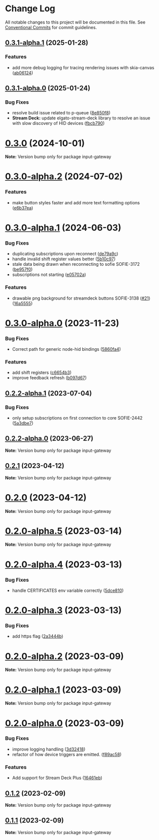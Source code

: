 # Change Log

All notable changes to this project will be documented in this file.
See [Conventional Commits](https://conventionalcommits.org) for commit guidelines.

## [0.3.1-alpha.1](https://github.com/nrkno/sofie-input-gateway/compare/v0.3.1-alpha.0...v0.3.1-alpha.1) (2025-01-28)


### Features

* add more debug logging for tracing rendering issues with skia-canvas ([ab06124](https://github.com/nrkno/sofie-input-gateway/commit/ab061245bf5e92578b400e5d91d1af28bc8443e3))





## [0.3.1-alpha.0](https://github.com/nrkno/sofie-input-gateway/compare/v0.3.0...v0.3.1-alpha.0) (2025-01-24)


### Bug Fixes

* resolve build issue related to p-queue ([8e850f8](https://github.com/nrkno/sofie-input-gateway/commit/8e850f84bf883862f41c78f3992b459c3ec93adb))
* **Stream Deck:** update elgato-stream-deck library to resolve an issue with slow discovery of HID devices ([fbcb790](https://github.com/nrkno/sofie-input-gateway/commit/fbcb790c42be28b277aa8298f6432bb6271a5d6b))





# [0.3.0](https://github.com/nrkno/sofie-input-gateway/compare/v0.3.0-alpha.2...v0.3.0) (2024-10-01)

**Note:** Version bump only for package input-gateway





# [0.3.0-alpha.2](https://github.com/nrkno/sofie-input-gateway/compare/v0.3.0-alpha.1...v0.3.0-alpha.2) (2024-07-02)


### Features

* make button styles faster and add more text formatting options ([e6b37ea](https://github.com/nrkno/sofie-input-gateway/commit/e6b37eac664ebc7b34a9c0795788a97756eb7f28))





# [0.3.0-alpha.1](https://github.com/nrkno/sofie-input-gateway/compare/v0.3.0-alpha.0...v0.3.0-alpha.1) (2024-06-03)


### Bug Fixes

* duplicating subscriptions upon reconnect ([de79a9c](https://github.com/nrkno/sofie-input-gateway/commit/de79a9ce534f4c948eac45b7cef84f932bf9cde1))
* handle invalid shift register values better ([5b10c97](https://github.com/nrkno/sofie-input-gateway/commit/5b10c97ad25511546c8acdc0ba39a446169a9676))
* stale data being drawn when reconnecting to sofie SOFIE-3172 ([be957f0](https://github.com/nrkno/sofie-input-gateway/commit/be957f04dc0c0e53be5245f4d54d00cd5bc83160))
* subscriptions not starting ([e05702a](https://github.com/nrkno/sofie-input-gateway/commit/e05702a4fe11f984a49034084d5aae136113dbcb))


### Features

* drawable png background for streamdeck buttons SOFIE-3138 ([#21](https://github.com/nrkno/sofie-input-gateway/issues/21)) ([16a5555](https://github.com/nrkno/sofie-input-gateway/commit/16a55555f934ff9bc0689f03df033045cc8a6b62))





# [0.3.0-alpha.0](https://github.com/nrkno/sofie-input-gateway/compare/v0.2.2-alpha.1...v0.3.0-alpha.0) (2023-11-23)


### Bug Fixes

* Correct path for generic node-hid bindings ([5860fa4](https://github.com/nrkno/sofie-input-gateway/commit/5860fa4bd5a2a42206e81313735fb9715884a89e))


### Features

* add shift registers ([c6654b3](https://github.com/nrkno/sofie-input-gateway/commit/c6654b3b7fc8e25827e7cd36f016ae79c0e60b44))
* improve feedback refresh ([b097d67](https://github.com/nrkno/sofie-input-gateway/commit/b097d671ead026442cd2ef7f0d3c1a96cf7ee363))





## [0.2.2-alpha.1](https://github.com/nrkno/sofie-input-gateway/compare/v0.2.2-alpha.0...v0.2.2-alpha.1) (2023-07-04)


### Bug Fixes

* only setup subscriptions on first connection to core SOFIE-2442 ([5a3dbe7](https://github.com/nrkno/sofie-input-gateway/commit/5a3dbe7b4f17eeb8b07dc8d455dd91e75741322c))





## [0.2.2-alpha.0](https://github.com/nrkno/sofie-input-gateway/compare/v0.2.1...v0.2.2-alpha.0) (2023-06-27)

**Note:** Version bump only for package input-gateway





## [0.2.1](https://github.com/nrkno/sofie-input-gateway/compare/v0.2.0...v0.2.1) (2023-04-12)

**Note:** Version bump only for package input-gateway

# [0.2.0](https://github.com/nrkno/sofie-input-gateway/compare/v0.2.0-alpha.5...v0.2.0) (2023-04-12)

**Note:** Version bump only for package input-gateway

# [0.2.0-alpha.5](https://github.com/nrkno/sofie-input-gateway/compare/v0.2.0-alpha.4...v0.2.0-alpha.5) (2023-03-14)

**Note:** Version bump only for package input-gateway

# [0.2.0-alpha.4](https://github.com/nrkno/sofie-input-gateway/compare/v0.2.0-alpha.3...v0.2.0-alpha.4) (2023-03-13)

### Bug Fixes

- handle CERTIFICATES env variable correctly ([5dce810](https://github.com/nrkno/sofie-input-gateway/commit/5dce8109a7c20b3c3a316e7617d9ac95ea64478b))

# [0.2.0-alpha.3](https://github.com/nrkno/sofie-input-gateway/compare/v0.2.0-alpha.2...v0.2.0-alpha.3) (2023-03-13)

### Bug Fixes

- add https flag ([2a3444b](https://github.com/nrkno/sofie-input-gateway/commit/2a3444bb7c293129a6d31c864eb91617725b02fa))

# [0.2.0-alpha.2](https://github.com/nrkno/sofie-input-gateway/compare/v0.2.0-alpha.1...v0.2.0-alpha.2) (2023-03-09)

**Note:** Version bump only for package input-gateway

# [0.2.0-alpha.1](https://github.com/nrkno/sofie-input-gateway/compare/v0.2.0-alpha.0...v0.2.0-alpha.1) (2023-03-09)

**Note:** Version bump only for package input-gateway

# [0.2.0-alpha.0](https://github.com/nrkno/sofie-input-gateway/compare/v0.1.2...v0.2.0-alpha.0) (2023-03-09)

### Bug Fixes

- improve logging handling ([3d32418](https://github.com/nrkno/sofie-input-gateway/commit/3d324188c72cf6275305e972bb919ecc1d8e055d))
- refactor of how device triggers are emitted. ([f89ac58](https://github.com/nrkno/sofie-input-gateway/commit/f89ac58371ae09e9b11e41e69090643a3be1727d))

### Features

- Add support for Stream Deck Plus ([16461eb](https://github.com/nrkno/sofie-input-gateway/commit/16461eba85033f8343dc455f8ec3a80dc7566396))

## [0.1.2](https://github.com/nrkno/sofie-input-gateway/compare/v0.1.0...v0.1.2) (2023-02-09)

**Note:** Version bump only for package input-gateway

## [0.1.1](https://github.com/nrkno/sofie-input-gateway/compare/v0.1.0...0.1.1) (2023-02-09)

**Note:** Version bump only for package input-gateway
